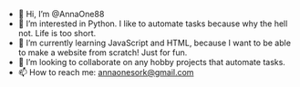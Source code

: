- 👋 Hi, I’m @AnnaOne88
- 👀 I’m interested in Python. I like to automate tasks because why the hell not. Life is too short.
- 🌱 I’m currently learning JavaScript and HTML, because I want to be able to make a website from scratch! Just for fun.
- 💞️ I’m looking to collaborate on any hobby projects that automate tasks.
- 📫 How to reach me: annaonesork@gmail.com

<!---
AnnaOne88/AnnaOne88 is a ✨ special ✨ repository because its `README.md` (this file) appears on your GitHub profile.
You can click the Preview link to take a look at your changes.
--->
